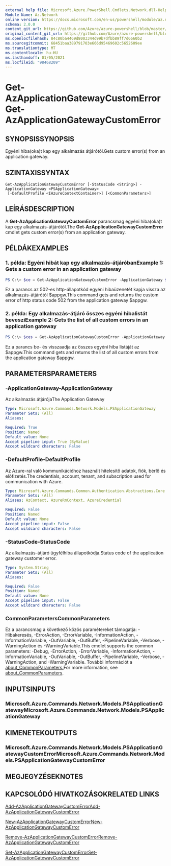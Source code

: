```yaml
---
external help file: Microsoft.Azure.PowerShell.Cmdlets.Network.dll-Help.xml
Module Name: Az.Network
online version: https://docs.microsoft.com/en-us/powershell/module/az.network/get-azapplicationgatewaycustomerror
schema: 2.0.0
content_git_url: https://github.com/Azure/azure-powershell/blob/master/src/Network/Network/help/Get-AzApplicationGatewayCustomError.md
original_content_git_url: https://github.com/Azure/azure-powershell/blob/master/src/Network/Network/help/Get-AzApplicationGatewayCustomError.md
ms.openlocfilehash: 84c80ba4469d8003344d99b7dfbb89ff7d6660b2
ms.sourcegitcommit: 68451baa389791703e666d95469602c5652609ee
ms.translationtype: MT
ms.contentlocale: hu-HU
ms.lasthandoff: 01/05/2021
ms.locfileid: "98468209"
---
```

# <span data-ttu-id="33f1c-101">Get-AzApplicationGatewayCustomError</span><span class="sxs-lookup"><span data-stu-id="33f1c-101">Get-AzApplicationGatewayCustomError</span></span>

## <span data-ttu-id="33f1c-102">SYNOPSIS</span><span class="sxs-lookup"><span data-stu-id="33f1c-102">SYNOPSIS</span></span>
<span data-ttu-id="33f1c-103">Egyéni hiba(oka)t kap egy alkalmazás átjárótól.</span><span class="sxs-lookup"><span data-stu-id="33f1c-103">Gets custom error(s) from an application gateway.</span></span>

## <span data-ttu-id="33f1c-104">SZINTAXIS</span><span class="sxs-lookup"><span data-stu-id="33f1c-104">SYNTAX</span></span>

```
Get-AzApplicationGatewayCustomError [-StatusCode <String>] -ApplicationGateway <PSApplicationGateway>
 [-DefaultProfile <IAzureContextContainer>] [<CommonParameters>]
```

## <span data-ttu-id="33f1c-105">LEÍRÁS</span><span class="sxs-lookup"><span data-stu-id="33f1c-105">DESCRIPTION</span></span>
<span data-ttu-id="33f1c-106">A **Get-AzApplicationGatewayCustomError** parancsmag egyéni hiba(oka)t kap egy alkalmazás-átjárótól.</span><span class="sxs-lookup"><span data-stu-id="33f1c-106">The **Get-AzApplicationGatewayCustomError** cmdlet gets custom error(s) from an application gateway.</span></span>

## <span data-ttu-id="33f1c-107">PÉLDÁK</span><span class="sxs-lookup"><span data-stu-id="33f1c-107">EXAMPLES</span></span>

### <span data-ttu-id="33f1c-108">1. példa: Egyéni hibát kap egy alkalmazás-átjáróban</span><span class="sxs-lookup"><span data-stu-id="33f1c-108">Example 1: Gets a custom error in an application gateway</span></span>
```powershell
PS C:\> $ce = Get-AzApplicationGatewayCustomError -ApplicationGateway $appgw -StatusCode HttpStatus502
```

<span data-ttu-id="33f1c-109">Ez a parancs az 502-es http-állapotkód egyéni hibaüzenetét kapja vissza az alkalmazás-átjárótól $appgw.</span><span class="sxs-lookup"><span data-stu-id="33f1c-109">This command gets and returns the custom error of http status code 502 from the application gateway $appgw.</span></span>

### <span data-ttu-id="33f1c-110">2. példa: Egy alkalmazás-átjáró összes egyéni hibalistát beveszi</span><span class="sxs-lookup"><span data-stu-id="33f1c-110">Example 2: Gets the list of all custom errors in an application gateway</span></span>
```powershell
PS C:\> $ces = Get-AzApplicationGatewayCustomError -ApplicationGateway $appgw
```

<span data-ttu-id="33f1c-111">Ez a parancs be- és visszaadja az összes egyéni hiba listáját az $appgw.</span><span class="sxs-lookup"><span data-stu-id="33f1c-111">This command gets and returns the list of all custom errors from the application gateway $appgw.</span></span>

## <span data-ttu-id="33f1c-112">PARAMETERS</span><span class="sxs-lookup"><span data-stu-id="33f1c-112">PARAMETERS</span></span>

### <span data-ttu-id="33f1c-113">-ApplicationGateway</span><span class="sxs-lookup"><span data-stu-id="33f1c-113">-ApplicationGateway</span></span>
<span data-ttu-id="33f1c-114">Az alkalmazás átjárója</span><span class="sxs-lookup"><span data-stu-id="33f1c-114">The Application Gateway</span></span>

```yaml
Type: Microsoft.Azure.Commands.Network.Models.PSApplicationGateway
Parameter Sets: (All)
Aliases:

Required: True
Position: Named
Default value: None
Accept pipeline input: True (ByValue)
Accept wildcard characters: False
```

### <span data-ttu-id="33f1c-115">-DefaultProfile</span><span class="sxs-lookup"><span data-stu-id="33f1c-115">-DefaultProfile</span></span>
<span data-ttu-id="33f1c-116">Az Azure-ral való kommunikációhoz használt hitelesítő adatok, fiók, bérlő és előfizetés.</span><span class="sxs-lookup"><span data-stu-id="33f1c-116">The credentials, account, tenant, and subscription used for communication with Azure.</span></span>

```yaml
Type: Microsoft.Azure.Commands.Common.Authentication.Abstractions.Core.IAzureContextContainer
Parameter Sets: (All)
Aliases: AzContext, AzureRmContext, AzureCredential

Required: False
Position: Named
Default value: None
Accept pipeline input: False
Accept wildcard characters: False
```

### <span data-ttu-id="33f1c-117">-StatusCode</span><span class="sxs-lookup"><span data-stu-id="33f1c-117">-StatusCode</span></span>
<span data-ttu-id="33f1c-118">Az alkalmazás-átjáró ügyfélhiba állapotkódja.</span><span class="sxs-lookup"><span data-stu-id="33f1c-118">Status code of the application gateway customer error.</span></span>

```yaml
Type: System.String
Parameter Sets: (All)
Aliases:

Required: False
Position: Named
Default value: None
Accept pipeline input: False
Accept wildcard characters: False
```

### <span data-ttu-id="33f1c-119">CommonParameters</span><span class="sxs-lookup"><span data-stu-id="33f1c-119">CommonParameters</span></span>
<span data-ttu-id="33f1c-120">Ez a parancsmag a következő közös paramétereket támogatja: -Hibakeresés, -ErrorAction, -ErrorVariable, -InformationAction, -InformationVariable, -OutVariable, -OutBuffer, -PipelineVariable, -Verbose, -WarningAction és -WarningVariable.</span><span class="sxs-lookup"><span data-stu-id="33f1c-120">This cmdlet supports the common parameters: -Debug, -ErrorAction, -ErrorVariable, -InformationAction, -InformationVariable, -OutVariable, -OutBuffer, -PipelineVariable, -Verbose, -WarningAction, and -WarningVariable.</span></span> <span data-ttu-id="33f1c-121">További információt a [about_CommonParameters.](http://go.microsoft.com/fwlink/?LinkID=113216)</span><span class="sxs-lookup"><span data-stu-id="33f1c-121">For more information, see [about_CommonParameters](http://go.microsoft.com/fwlink/?LinkID=113216).</span></span>

## <span data-ttu-id="33f1c-122">INPUTS</span><span class="sxs-lookup"><span data-stu-id="33f1c-122">INPUTS</span></span>

### <span data-ttu-id="33f1c-123">Microsoft.Azure.Commands.Network.Models.PSApplicationGateway</span><span class="sxs-lookup"><span data-stu-id="33f1c-123">Microsoft.Azure.Commands.Network.Models.PSApplicationGateway</span></span>

## <span data-ttu-id="33f1c-124">KIMENETEK</span><span class="sxs-lookup"><span data-stu-id="33f1c-124">OUTPUTS</span></span>

### <span data-ttu-id="33f1c-125">Microsoft.Azure.Commands.Network.Models.PSApplicationGatewayCustomError</span><span class="sxs-lookup"><span data-stu-id="33f1c-125">Microsoft.Azure.Commands.Network.Models.PSApplicationGatewayCustomError</span></span>

## <span data-ttu-id="33f1c-126">MEGJEGYZÉSEK</span><span class="sxs-lookup"><span data-stu-id="33f1c-126">NOTES</span></span>

## <span data-ttu-id="33f1c-127">KAPCSOLÓDÓ HIVATKOZÁSOK</span><span class="sxs-lookup"><span data-stu-id="33f1c-127">RELATED LINKS</span></span>

[<span data-ttu-id="33f1c-128">Add-AzApplicationGatewayCustomError</span><span class="sxs-lookup"><span data-stu-id="33f1c-128">Add-AzApplicationGatewayCustomError</span></span>](./Add-AzApplicationGatewayCustomError.md)

[<span data-ttu-id="33f1c-129">New-AzApplicationGatewayCustomError</span><span class="sxs-lookup"><span data-stu-id="33f1c-129">New-AzApplicationGatewayCustomError</span></span>](./New-AzApplicationGatewayCustomError.md)

[<span data-ttu-id="33f1c-130">Remove-AzApplicationGatewayCustomError</span><span class="sxs-lookup"><span data-stu-id="33f1c-130">Remove-AzApplicationGatewayCustomError</span></span>](./Remove-AzApplicationGatewayCustomError.md)

[<span data-ttu-id="33f1c-131">Set-AzApplicationGatewayCustomError</span><span class="sxs-lookup"><span data-stu-id="33f1c-131">Set-AzApplicationGatewayCustomError</span></span>](./Set-AzApplicationGatewayCustomError.md)
